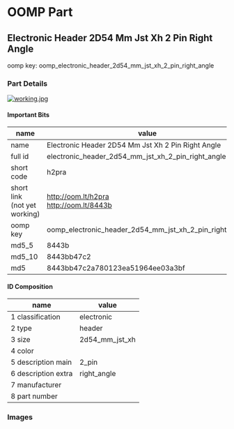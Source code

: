 # OOMP Part  
## Electronic Header 2D54 Mm Jst Xh 2 Pin Right Angle  
  
oomp key: oomp_electronic_header_2d54_mm_jst_xh_2_pin_right_angle  
  
### Part Details  
  
[![working.jpg](working_600.jpg)](working.jpg)  
  
#### Important Bits  
| name | value | 
| --- | --- | 
| name | Electronic Header 2D54 Mm Jst Xh 2 Pin Right Angle | 
| full id | electronic_header_2d54_mm_jst_xh_2_pin_right_angle | 
| short code | h2pra | 
| short link<br>(not yet working) | http://oom.lt/h2pra<br>http://oom.lt/8443b | 
| oomp key | oomp_electronic_header_2d54_mm_jst_xh_2_pin_right_angle | 
| md5_5 | 8443b | 
| md5_10 | 8443bb47c2 | 
| md5 | 8443bb47c2a780123ea51964ee03a3bf | 
#### ID Composition  
| name | value | 
| --- | --- | 
| 1 classification | electronic | 
| 2 type | header | 
| 3 size | 2d54_mm_jst_xh | 
| 4 color |  | 
| 5 description main | 2_pin | 
| 6 description extra | right_angle | 
| 7 manufacturer |  | 
| 8 part number |  | 
### Images  
